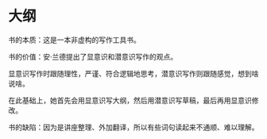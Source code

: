 # 大纲

书的本质：这是一本非虚构的写作工具书。

书的价值：安·兰德提出了显意识和潜意识写作的观点。

显意识写作时跟随理性，严谨、符合逻辑地思考，潜意识写作则跟随感觉，想到啥说啥。

在此基础上，她首先会用显意识写大纲，然后用潜意识写草稿，最后再用显意识修改。

书的缺陷：因为是讲座整理、外加翻译，所以有些词句读起来不通顺、难以理解。
